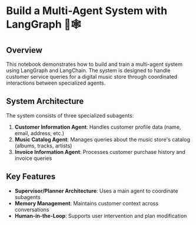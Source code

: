 # Build a Multi-Agent System with LangGraph 🦜🕸️

## Overview

This notebook demonstrates how to build and train a multi-agent system using LangGraph and LangChain. The system is designed to handle customer service queries for a digital music store through coordinated interactions between specialized agents.

## System Architecture

The system consists of three specialized subagents:

1. **Customer Information Agent**: Handles customer profile data (name, email, address, etc.)
2. **Music Catalog Agent**: Manages queries about the music store's catalog (albums, tracks, artists)
3. **Invoice Information Agent**: Processes customer purchase history and invoice queries

## Key Features

- **Supervisor/Planner Architecture**: Uses a main agent to coordinate subagents
- **Memory Management**: Maintains customer context across conversations
- **Human-in-the-Loop**: Supports user intervention and plan modification

